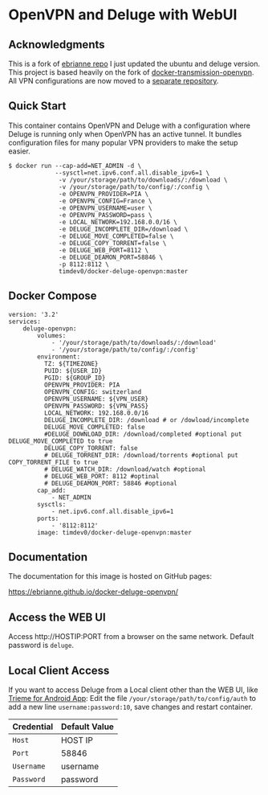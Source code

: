 # OpenVPN and Deluge with WebUI

## Acknowledgments

This is a fork of [ebrianne repo](https://github.com/ebrianne/docker-deluge-openvpn) I just updated the ubuntu and deluge version. 
This project is based heavily on the fork of [docker-transmission-openvpn](https://github.com/haugene/docker-transmission-openvpn). All VPN configurations are now moved to a [separate repository](https://github.com/haugene/vpn-configs-contrib).

## Quick Start

This container contains OpenVPN and Deluge with a configuration
where Deluge is running only when OpenVPN has an active tunnel.
It bundles configuration files for many popular VPN providers to make the setup easier.

```
$ docker run --cap-add=NET_ADMIN -d \
             --sysctl=net.ipv6.conf.all.disable_ipv6=1 \
              -v /your/storage/path/to/downloads/:/download \
              -v /your/storage/path/to/config/:/config \
              -e OPENVPN_PROVIDER=PIA \
              -e OPENVPN_CONFIG=France \
              -e OPENVPN_USERNAME=user \
              -e OPENVPN_PASSWORD=pass \
              -e LOCAL_NETWORK=192.168.0.0/16 \
              -e DELUGE_INCOMPLETE_DIR=/download \
              -e DELUGE_MOVE_COMPLETED=false \
              -e DELUGE_COPY_TORRENT=false \
              -e DELUGE_WEB_PORT=8112 \
              -e DELUGE_DEAMON_PORT=58846 \
              -p 8112:8112 \
              timdev0/docker-deluge-openvpn:master
```

## Docker Compose
```
version: '3.2'
services:
    deluge-openvpn:
        volumes:
            - '/your/storage/path/to/downloads/:/download'
            - '/your/storage/path/to/config/:/config'
        environment:
          TZ: ${TIMEZONE}
          PUID: ${USER_ID}
          PGID: ${GROUP_ID}
          OPENVPN_PROVIDER: PIA
          OPENVPN_CONFIG: switzerland
          OPENVPN_USERNAME: ${VPN_USER}
          OPENVPN_PASSWORD: ${VPN_PASS}
          LOCAL_NETWORK: 192.168.0.0/16
          DELUGE_INCOMPLETE_DIR: /download # or /dowload/incomplete
          DELUGE_MOVE_COMPLETED: false
          #DELUGE_DOWNLOAD_DIR: /download/completed #optional put DELUGE_MOVE_COMPLETED to true
          DELUGE_COPY_TORRENT: false
          # DELUGE_TORRENT_DIR: /download/torrents #optional put COPY_TORRENT_FILE to true
          # DELUGE_WATCH_DIR: /download/watch #optional
          # DELUGE_WEB_PORT: 8112 #optinal
          # DELUGE_DEAMON_PORT: 58846 #optional  
        cap_add:
            - NET_ADMIN
        sysctls:
            - net.ipv6.conf.all.disable_ipv6=1
        ports:
            - '8112:8112'
        image: timdev0/docker-deluge-openvpn:master
```
## Documentation

The documentation for this image is hosted on GitHub pages:

https://ebrianne.github.io/docker-deluge-openvpn/

## Access the WEB UI
Access http://HOSTIP:PORT from a browser on the same network. Default password is `deluge`.

## Local Client Access
If you want to access Deluge from a Local client other than the WEB UI, like [Trieme for Android App](https://f-droid.org/packages/org.deluge.trireme/):
Edit the file `/your/storage/path/to/config/auth` to add a new line `username:password:10`, save changes and restart container.

| Credential | Default Value |
| ---------- | ------------- |
| `Host`     | HOST IP       |
| `Port`     | 58846         |
| `Username` | username      |
| `Password` | password      |

